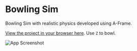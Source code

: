 # Bowling Sim

Bowling Sim with realistic physics developed using A-Frame. 

[View the project in your browser here](https://tzukii.github.io/Bowling-Sim/). Use `Z` to bowl. 

![App Screenshot](https://raw.githubusercontent.com/Tzukii/Project-162/master/models/bowling.png)
